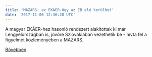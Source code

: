 ```yaml
---
title: 'MAZARS: az EKÁER-ügy az EB elé kerülhet'
date: '2017-11-06 12:36:28 UTC'
---
```


A magyar EKÁER-hez hasonló rendszert alakítottak ki már Lengyelországban is, jövőre Szlovákiában vezethetik be - hívta fel a figyelmet közleményében a MAZARS.


[Bővebben](http://ift.tt/2j4GHc4)
